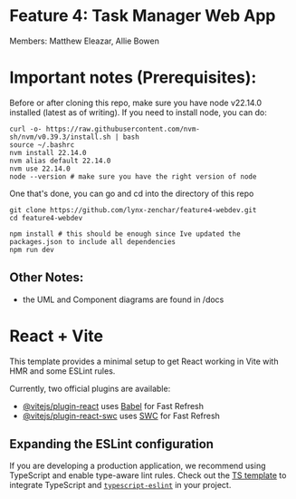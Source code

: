 # Feature 4: Task Manager Web App

Members: Matthew Eleazar, Allie Bowen

# Important notes (Prerequisites):

Before or after cloning this repo, make sure you have node v22.14.0 installed (latest as of writing).
If you need to install node, you can do:

```
curl -o- https://raw.githubusercontent.com/nvm-sh/nvm/v0.39.3/install.sh | bash
source ~/.bashrc
nvm install 22.14.0
nvm alias default 22.14.0
nvm use 22.14.0
node --version # make sure you have the right version of node
```

One that's done, you can go and cd into the directory of this repo

```
git clone https://github.com/lynx-zenchar/feature4-webdev.git
cd feature4-webdev
```

```
npm install # this should be enough since Ive updated the packages.json to include all dependencies
npm run dev
```
## Other Notes:
- the UML and Component diagrams are found in /docs

# React + Vite

This template provides a minimal setup to get React working in Vite with HMR and some ESLint rules.

Currently, two official plugins are available:

- [@vitejs/plugin-react](https://github.com/vitejs/vite-plugin-react/blob/main/packages/plugin-react/README.md) uses [Babel](https://babeljs.io/) for Fast Refresh
- [@vitejs/plugin-react-swc](https://github.com/vitejs/vite-plugin-react-swc) uses [SWC](https://swc.rs/) for Fast Refresh

## Expanding the ESLint configuration

If you are developing a production application, we recommend using TypeScript and enable type-aware lint rules. Check out the [TS template](https://github.com/vitejs/vite/tree/main/packages/create-vite/template-react-ts) to integrate TypeScript and [`typescript-eslint`](https://typescript-eslint.io) in your project.
